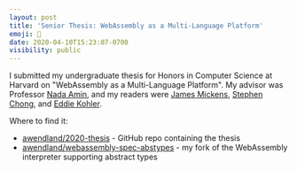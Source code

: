 ```yaml
---
layout: post
title: 'Senior Thesis: WebAssembly as a Multi-Language Platform'
emoji: 🎉
date: 2020-04-10T15:23:07-0700
visibility: public
---
```


I submitted my undergraduate thesis for Honors in Computer Science at Harvard on "WebAssembly as a Multi-Language Platform". My advisor was Professor [Nada Amin](https://lampwww.epfl.ch/~amin/cv/), and my readers were [James Mickens](https://mickens.seas.harvard.edu/), [Stephen Chong](https://people.seas.harvard.edu/~chong/), and [Eddie Kohler](http://www.read.seas.harvard.edu/~kohler/).

Where to find it:

- [awendland/2020-thesis](https://github.com/awendland/2020-thesis) - GitHub repo containing the thesis
- [awendland/webassembly-spec-abstypes](https://github.com/awendland/webassembly-spec-abstypes) - my fork of the WebAssembly interpreter supporting abstract types
